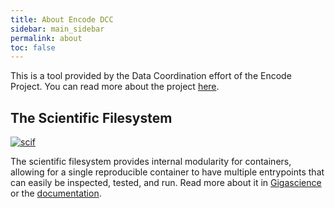 ```yaml
---
title: About Encode DCC
sidebar: main_sidebar
permalink: about
toc: false
---
```


This is a tool provided by the Data Coordination effort of the Encode Project.
You can read more about the project <a href="https://www.genome.gov/10005107/the-encode-project-encyclopedia-of-dna-elements/" class="no-after" target="_blank">here</a>.

## The Scientific Filesystem

[![scif](https://img.shields.io/badge/filesystem-scientific-green.svg?style=for-the-badge)](https://sci-f.github.io)

The scientific filesystem provides internal modularity for containers, allowing
for a single reproducible container to have multiple entrypoints that can easily be
inspected, tested, and run. Read more about it in <a href="https://academic.oup.com/gigascience/article/7/5/giy023/4931737" target="_blank">Gigascience</a> or the 
<a href="https://sci-f.github.io" target="_blank">documentation</a>.
